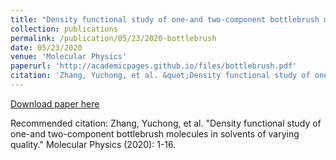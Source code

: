 ```yaml
---
title: "Density functional study of one-and two-component bottlebrush molecules in solvents of varying quality"
collection: publications
permalink: /publication/05/23/2020-bottlebrush
date: 05/23/2020
venue: 'Molecular Physics'
paperurl: 'http://academicpages.github.io/files/bottlebrush.pdf'
citation: 'Zhang, Yuchong, et al. &quot;Density functional study of one-and two-component bottlebrush molecules in solvents of varying quality.&quot; Molecular Physics (2020): 1-16.'
---
```


<a href='http://academicpages.github.io/files/bottlebrush.pdf'>Download paper here</a>

Recommended citation: Zhang, Yuchong, et al. "Density functional study of one-and two-component bottlebrush molecules in solvents of varying quality." Molecular Physics (2020): 1-16.